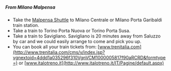 ##### From Milano Malpensa
 * Take the [Malpensa Shuttle](http://www.malpensashuttle.it/e-index2.php) to Milano Centrale or Milano Porta Garibaldi train station.
 * Take a train to Torino Porta Nuova or Torino Porta Susa.
 * Take a train to Savigliano. Savigliano is 20 minutes away from Saluzzo by car and we could easily arrange to come and pick you up.
 * You can book all your train tickets from: [www.trenitalia.com](http://www.trenitalia.com/cms/v/index.jsp?vgnextoid=4ddd1a035296f310VgnVCM1000005817f90aRCRD&formtype=) or [www.italotreno.it](http://www.italotreno.it/IT/Pagine/default.aspx)

